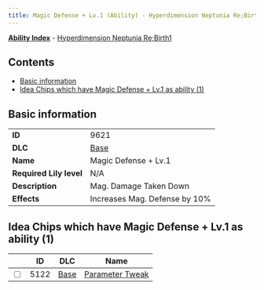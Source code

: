 ```yaml
---
title: Magic Defense + Lv.1 (Ability) - Hyperdimension Neptunia Re;Birth1
---
```


[**Ability Index**](/neptunia/rb1/ability/index.html) - [Hyperdimension Neptunia Re;Birth1](/neptunia/rb1)

## Contents

- [Basic information](#basic-information)
- [Idea Chips which have Magic Defense + Lv.1 as ability (1)](#idea-chips-which-have-magic-defense-lv1-as-ability-1)

## Basic information

|   |   |
| -- | -- |
| **ID** | 9621
**DLC** | [Base](/neptunia/rb1/dlc/1-base.html)
**Name** | Magic Defense + Lv.1
**Required Lily level** | N/A
**Description** | Mag. Damage Taken Down
**Effects** | Increases Mag. Defense by 10% |


## Idea Chips which have Magic Defense + Lv.1 as ability (1)

|    | ID | DLC | Name |
| -- | -- | --- | ---- |
| <input type="checkbox" id="rb1-item-1-5122" class="trackbox" /> | 5122 | [Base](/neptunia/rb1/dlc/1-base.html) | [Parameter Tweak](/neptunia/rb1/item/1-5122-parameter-tweak.html) |
